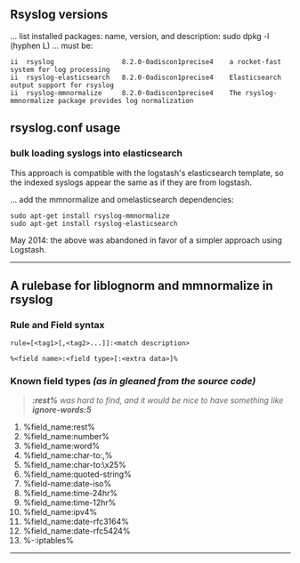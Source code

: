 ## Rsyslog versions

... list installed packages: name, version, and description:
sudo dpkg -l  (hyphen L) ... must be:
```
ii  rsyslog                 8.2.0-0adiscon1precise4    a rocket-fast system for log processing
ii  rsyslog-elasticsearch   8.2.0-0adiscon1precise4    Elasticsearch output support for rsyslog
ii  rsyslog-mmnormalize     8.2.0-0adiscon1precise4    The rsyslog-mmnormalize package provides log normalization
```

## rsyslog.conf usage

### bulk loading syslogs into elasticsearch

This approach is compatible with the logstash's elasticsearch template, so the 
indexed syslogs appear the same as if they are from logstash.

... add the mmnormalize and omelasticsearch dependencies:
```
sudo apt-get install rsyslog-mmnormalize
sudo apt-get install rsyslog-elasticsearch
```
May 2014: the above was abandoned in favor of a simpler approach using Logstash.

***

## A rulebase for liblognorm and mmnormalize in rsyslog

### Rule and Field syntax

```
rule=[<tag1>[,<tag2>...]]:<match description>
```
```
%<field name>:<field type>[:<extra data>]%
```

### Known field types _(as in gleaned from the source code)_

> _**:rest%** was hard to find, and it would be nice to have something like **ignore-words:5**_

1. %field_name:rest%
2. %field_name:number%
3. %field_name:word%
4. %field_name:char-to:,%
5. %field_name:char-to:\x25%
6. %field_name:quoted-string%
7. %field-name:date-iso%
8. %field_name:time-24hr%
9. %field_name:time-12hr%
10. %field_name:ipv4%
11. %field_name:date-rfc3164%
12. %field_name:date-rfc5424%
13. %-:iptables%

***
